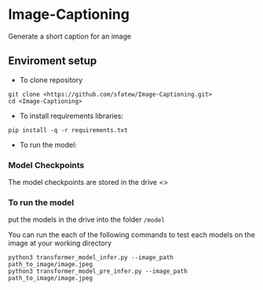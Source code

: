 # Image-Captioning

Generate a short caption for an image

## Enviroment setup
* To clone repository
```
git clone <https://github.com/sfatew/Image-Captioning.git>
cd <Image-Captioning>
```
* To install requirements libraries:
```
pip install -q -r requirements.txt
```
* To run the model:
### Model Checkpoints
The model checkpoints are stored in the drive <>

### To run the model

put the models in the drive into the folder `/model`

You can run the each of the following commands to test each models on the image at your working directory

```
python3 transformer_model_infer.py --image_path path_to_image/image.jpeg 
python3 transformer_model_pre_infer.py --image_path path_to_image/image.jpeg 
```
